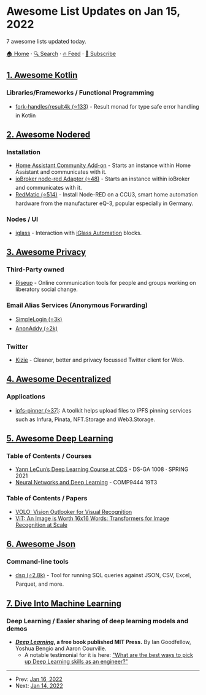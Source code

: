 # Awesome List Updates on Jan 15, 2022

7 awesome lists updated today.

[🏠 Home](/README.md) · [🔍 Search](https://www.trackawesomelist.com/search/) · [🔥 Feed](https://www.trackawesomelist.com/rss.xml) · [📮 Subscribe](https://trackawesomelist.us17.list-manage.com/subscribe?u=d2f0117aa829c83a63ec63c2f&id=36a103854c)



## [1. Awesome Kotlin](/content/KotlinBy/awesome-kotlin/README.md)

### Libraries/Frameworks / Functional Programming

*   [fork-handles/result4k (⭐133)](https://github.com/fork-handles/forkhandles/blob/trunk/result4k) - Result monad for type safe error handling in Kotlin

## [2. Awesome Nodered](/content/naimo84/awesome-nodered/README.md)

### Installation

*   [Home Assistant Community Add-on](https://community.home-assistant.io/t/home-assistant-community-add-on-node-red/55023) - Starts an instance within Home Assistant and communicates with it.
*   [ioBroker node-red Adapter (⭐48)](https://github.com/ioBroker/ioBroker.node-red) - Starts an instance within ioBroker and communicates with it.
*   [RedMatic (⭐514)](https://github.com/rdmtc/RedMatic/wiki/Installation) - Install Node-RED on a CCU3, smart home automation hardware from the manufacturer eQ-3, popular especially in Germany.

### Nodes / UI

*   [iglass](https://www.npmjs.com/package/iglass-nodes) - Interaction with [iGlass Automation](https://iglass.international) blocks.

## [3. Awesome Privacy](/content/pluja/awesome-privacy/README.md)

### Third-Party owned

*   [Riseup](https://riseup.net/en/about-us) - Online communication tools for people and groups working on liberatory social change.

### Email Alias Services (Anonymous Forwarding)

*   [SimpleLogin (⭐3k)](https://github.com/simple-login/app)
*   [AnonAddy (⭐2k)](https://github.com/anonaddy/anonaddy)

### Twitter

*   [Kizie](https://kizie.co) - Cleaner, better and privacy focussed Twitter client for Web.

## [4. Awesome Decentralized](/content/croqaz/awesome-decentralized/README.md)

### Applications

*   [ipfs-pinner (⭐37)](https://github.com/wabarc/ipfs-pinner): A toolkit helps upload files to IPFS pinning services such as Infura, Pinata, NFT.Storage and Web3.Storage.

## [5. Awesome Deep Learning](/content/ChristosChristofidis/awesome-deep-learning/README.md)

### Table of Contents / Courses

*   [Yann LeCun’s Deep Learning Course at CDS](https://cds.nyu.edu/deep-learning/) - DS-GA 1008 · SPRING 2021
*   [Neural Networks and Deep Learning](https://webcms3.cse.unsw.edu.au/COMP9444/19T3/) - COMP9444 19T3

### Table of Contents / Papers

*   [VOLO: Vision Outlooker for Visual Recognition](https://arxiv.org/pdf/2106.13112.pdf)
*   [ViT: An Image is Worth 16x16 Words: Transformers for Image Recognition at Scale](https://arxiv.org/pdf/2010.11929.pdf)

## [6. Awesome Json](/content/burningtree/awesome-json/README.md)

### Command-line tools

*   [dsq (⭐2.8k)](https://github.com/multiprocessio/dsq) - Tool for running SQL queries against JSON, CSV, Excel, Parquet, and more.

## [7. Dive Into Machine Learning](/content/dive-into-machine-learning/dive-into-machine-learning/README.md)

### Deep Learning / Easier sharing of deep learning models and demos

*   **[*Deep Learning*](https://www.deeplearningbook.org/), a free book published MIT Press.** By Ian Goodfellow, Yoshua Bengio and Aaron Courville.
    *   A notable testimonial for it is here: ["What are the best ways to pick up Deep Learning skills as an engineer?"](https://www.quora.com/What-are-the-best-ways-to-pick-up-Deep-Learning-skills-as-an-engineer)

---

- Prev: [Jan 16, 2022](/content/2022/01/16/README.md)
- Next: [Jan 14, 2022](/content/2022/01/14/README.md)